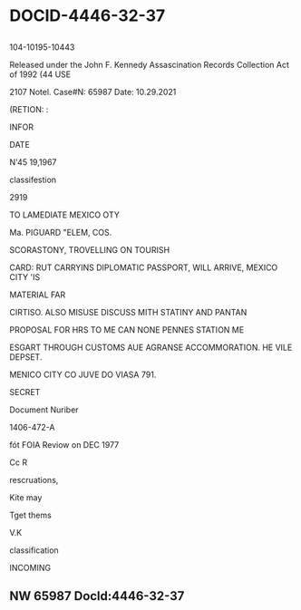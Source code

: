 # DOCID-4446-32-37

##
104-10195-10443

Released under the John F. Kennedy Assascination Records Collection Act of 1992 (44 USE

2107 Notel. Case#N: 65987 Date: 10.29.2021

(RETION: :

INFOR

DATE

N'45 19,1967

classifestion

2919

TO LAMEDIATE MEXICO OTY

Ma. PIGUARD "ELEM, COS.

SCORASTONY, TROVELLING ON TOURISH

CARD: RUT CARRYINS DIPLOMATIC PASSPORT, WILL ARRIVE, MEXICO CITY 'IS

MATERIAL FAR

CIRTISO. ALSO MISUSE DISCUSS MITH STATINY AND PANTAN

PROPOSAL FOR HRS TO ME CAN NONE PENNES STATION ME

ESGART THROUGH CUSTOMS AUE AGRANSE ACCOMMORATION. HE VILE DEPSET.

MENICO CITY CO JUVE DO VIASA 791.

SECRET

Document Nuriber

1406-472-A

fót FOIA Reviow on DEC 1977

Cc R

rescruations,

Kite may

Tget thems

V.K

classification

INCOMING

NW 65987 Docld:4446-32-37
---

